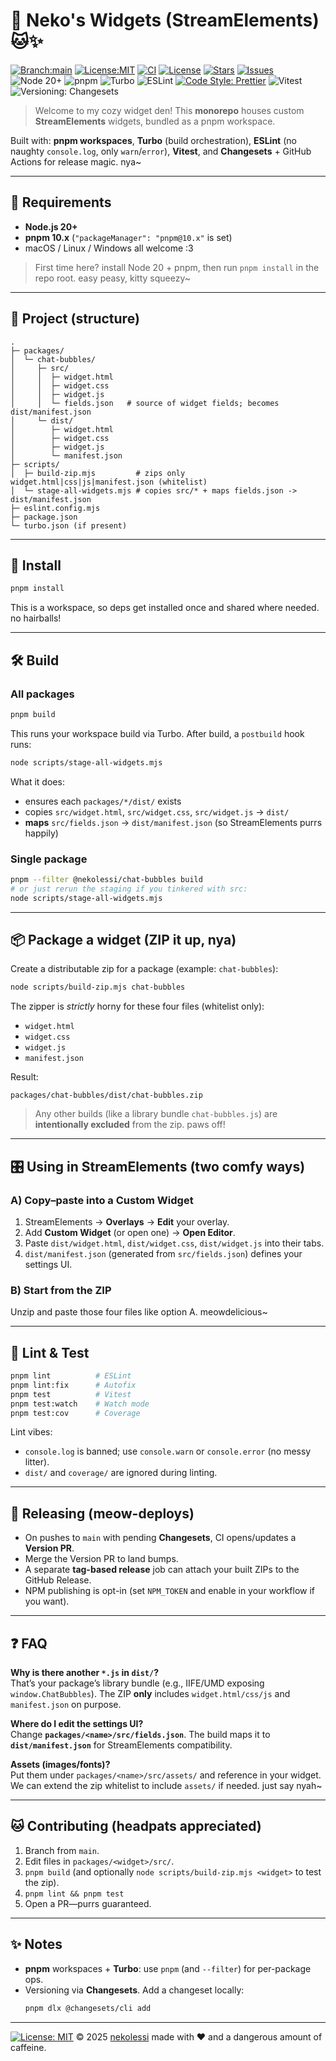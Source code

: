 # 🐾 Neko's Widgets (StreamElements) 🐱✨

<!-- badges: start -->
[![Branch:main](https://img.shields.io/badge/branch-main-blue.svg)](../../tree/main)
[![License:MIT](https://img.shields.io/badge/License-MIT-green.svg)](LICENSE) 
[![CI](https://github.com/nekolessi/streamelements-widgets/actions/workflows/release.yml/badge.svg?branch=main)](https://github.com/nekolessi/streamelements-widgets/actions/workflows/release.yml)
[![License](https://img.shields.io/badge/license-MIT-blue.svg)](LICENSE)
[![Stars](https://img.shields.io/github/stars/nekolessi/streamelements-widgets?style=flat)](https://github.com/nekolessi/streamelements-widgets/stargazers)
[![Issues](https://img.shields.io/github/issues/nekolessi/streamelements-widgets)](https://github.com/nekolessi/streamelements-widgets/issues)
![Node 20+](https://img.shields.io/badge/node-20%2B-339933?logo=node.js&logoColor=white)
![pnpm](https://img.shields.io/badge/pnpm-10.x-F69220?logo=pnpm&logoColor=white)
![Turbo](https://img.shields.io/badge/built%20with-turbo-000000?logo=turbo&logoColor=white)
![ESLint](https://img.shields.io/badge/linted%20with-ESLint-4B32C3?logo=eslint&logoColor=white)
[![Code Style: Prettier](https://img.shields.io/badge/code_style-Prettier-1a2b34?logo=prettier)](https://prettier.io)
![Vitest](https://img.shields.io/badge/tested%20with-vitest-6E9F18?logo=vitest&logoColor=white)
![Versioning: Changesets](https://img.shields.io/badge/versioning-Changesets-5D3FD3)
<!-- Optional npm (uncomment when published)
[![npm version](https://img.shields.io/npm/v/@nekolessi/chat-bubbles.svg)](https://www.npmjs.com/package/@nekolessi/chat-bubbles)
[![npm downloads](https://img.shields.io/npm/dm/@nekolessi/chat-bubbles.svg)](https://www.npmjs.com/package/@nekolessi/chat-bubbles)
-->
<!-- badges: end -->


> Welcome to my cozy widget den! This **monorepo** houses custom **StreamElements** widgets, bundled as a pnpm workspace.

Built with: **pnpm workspaces**, **Turbo** (build orchestration), **ESLint** (no naughty `console.log`, only `warn`/`error`), **Vitest**, and **Changesets** + GitHub Actions for release magic. nya~

---

## 💖 Requirements
- **Node.js 20+**
- **pnpm 10.x** (`"packageManager": "pnpm@10.x"` is set)
- macOS / Linux / Windows all welcome :3

> First time here? install Node 20 + pnpm, then run `pnpm install` in the repo root. easy peasy, kitty squeezy~

---

## 🧶 Project (structure)
```
.
├─ packages/
│  └─ chat-bubbles/
│     ├─ src/
│     │  ├─ widget.html
│     │  ├─ widget.css
│     │  ├─ widget.js
│     │  └─ fields.json   # source of widget fields; becomes dist/manifest.json
│     └─ dist/
│        ├─ widget.html
│        ├─ widget.css
│        ├─ widget.js
│        └─ manifest.json
├─ scripts/
│  ├─ build-zip.mjs         # zips only widget.html|css|js|manifest.json (whitelist)
│  └─ stage-all-widgets.mjs # copies src/* + maps fields.json -> dist/manifest.json
├─ eslint.config.mjs
├─ package.json
└─ turbo.json (if present)
```

---

## 🐾 Install
```bash
pnpm install
```

This is a workspace, so deps get installed once and shared where needed. no hairballs!

---

## 🛠️ Build
### All packages
```bash
pnpm build
```
This runs your workspace build via Turbo. After build, a `postbuild` hook runs:
```bash
node scripts/stage-all-widgets.mjs
```
What it does:
- ensures each `packages/*/dist/` exists
- copies `src/widget.html`, `src/widget.css`, `src/widget.js` → `dist/`
- **maps** `src/fields.json` → `dist/manifest.json` (so StreamElements purrs happily)

### Single package
```bash
pnpm --filter @nekolessi/chat-bubbles build
# or just rerun the staging if you tinkered with src:
node scripts/stage-all-widgets.mjs
```

---

## 📦 Package a widget (ZIP it up, nya)
Create a distributable zip for a package (example: `chat-bubbles`):
```bash
node scripts/build-zip.mjs chat-bubbles
```
The zipper is *strictly* horny for these four files (whitelist only):
- `widget.html`
- `widget.css`
- `widget.js`
- `manifest.json`

Result:
```
packages/chat-bubbles/dist/chat-bubbles.zip
```

> Any other builds (like a library bundle `chat-bubbles.js`) are **intentionally excluded** from the zip. paws off!

---

## 🎛️ Using in StreamElements (two comfy ways)

### A) Copy–paste into a Custom Widget
1. StreamElements → **Overlays** → **Edit** your overlay.
2. Add **Custom Widget** (or open one) → **Open Editor**.
3. Paste `dist/widget.html`, `dist/widget.css`, `dist/widget.js` into their tabs.
4. `dist/manifest.json` (generated from `src/fields.json`) defines your settings UI.

### B) Start from the ZIP
Unzip and paste those four files like option A. meowdelicious~

---

## 🧼 Lint & Test
```bash
pnpm lint          # ESLint
pnpm lint:fix      # Autofix
pnpm test          # Vitest
pnpm test:watch    # Watch mode
pnpm test:cov      # Coverage
```
Lint vibes:
- `console.log` is banned; use `console.warn` or `console.error` (no messy litter).
- `dist/` and `coverage/` are ignored during linting.

---

## 🚀 Releasing (meow-deploys)
- On pushes to `main` with pending **Changesets**, CI opens/updates a **Version PR**.
- Merge the Version PR to land bumps.
- A separate **tag-based release** job can attach your built ZIPs to the GitHub Release.
- NPM publishing is opt-in (set `NPM_TOKEN` and enable in your workflow if you want).

---

## ❓ FAQ

**Why is there another `*.js` in `dist/`?**  
That’s your package’s library bundle (e.g., IIFE/UMD exposing `window.ChatBubbles`). The ZIP **only** includes `widget.html/css/js` and `manifest.json` on purpose.

**Where do I edit the settings UI?**  
Change **`packages/<name>/src/fields.json`**. The build maps it to **`dist/manifest.json`** for StreamElements compatibility.

**Assets (images/fonts)?**  
Put them under `packages/<name>/src/assets/` and reference in your widget. We can extend the zip whitelist to include `assets/` if needed. just say nyah~

---

## 🐱 Contributing (headpats appreciated)
1. Branch from `main`.
2. Edit files in `packages/<widget>/src/`.
3. `pnpm build` (and optionally `node scripts/build-zip.mjs <widget>` to test the zip).
4. `pnpm lint && pnpm test`
5. Open a PR—purrs guaranteed.

---

## ✨ Notes
- **pnpm** workspaces + **Turbo**: use `pnpm` (and `--filter`) for per-package ops.
- Versioning via **Changesets**. Add a changeset locally:
  ```bash
  pnpm dlx @changesets/cli add
  ```

---
[![License: MIT](https://img.shields.io/badge/License-MIT-yellow.svg)](LICENSE) © 2025 [nekolessi](https://github.com/nekolessi) made with ❤️ and a dangerous amount of caffeine.
